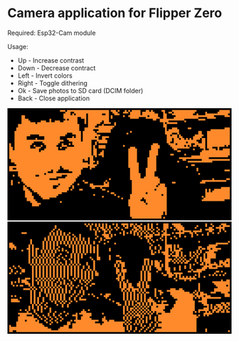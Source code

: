 # Camera application for Flipper Zero

Required: Esp32-Cam module

Usage:
- Up - Increase contrast
- Down - Decrease contract
- Left - Invert colors
- Right - Toggle dithering
- Ok - Save photos to SD card (DCIM folder)
- Back - Close application

![Standard capture](images/1.png)
![With dithering](images/2.png)
